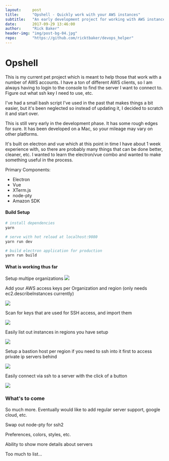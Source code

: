 ```yaml
---
layout:     post
title:      "Opshell - Quickly work with your AWS instances"
subtitle:   "An early development project for working with AWS instances across multiple organizations"
date:       2017-09-29 13:46:00
author:     "Rick Baker"
header-img: "img/post-bg-04.jpg"
repo:       "https://github.com/ricktbaker/devops_helper"
---
```


# Opshell

This is my current pet project which is meant to help those that work with a number of AWS accounts.   I have a ton of different AWS clients, so I am always having to login to the console to find the server I want to connect to.   Figure out what ssh key I need to use, etc.   

I've had a small bash script I've used in the past that makes things a bit easier, but it's been neglected so instead of updating it, I decided to scratch it and start over.

This is still very early in the development phase.   It has some rough edges for sure.   It has been developed on a Mac, so your mileage may vary on other platforms.

It's built on electron and vue which at this point in time I have about 1 week experience with, so there are probably many things that can be done better, cleaner, etc.   I wanted to learn the electron/vue combo and wanted to make something useful in the process.

Primary Components: 
- Electron
- Vue
- XTerm.js
- node-pty
- Amazon SDK

#### Build Setup

``` bash
# install dependencies
yarn

# serve with hot reload at localhost:9080
yarn run dev

# build electron application for production
yarn run build
```


#### What is working thus far

Setup multipe organizations
<img src="http://raw.githubusercontent.com/ricktbaker/devops_helper/master/screenshots/multiple_orgs.png" />

Add your AWS access keys per Organization and region (only needs ec2.describeInstances currently)

<img src="http://raw.githubusercontent.com/ricktbaker/devops_helper/master/screenshots/access_keys.png" />

Scan for keys that are used for SSH access, and import them

<img src="http://raw.githubusercontent.com/ricktbaker/devops_helper/master/screenshots/import_keys.png" />

Easily list out instances in regions you have setup

<img src="http://raw.githubusercontent.com/ricktbaker/devops_helper/master/screenshots/instanceList.png" />

Setup a bastion host per region if you need to ssh into it first to access private ip servers behind

<img src="http://raw.githubusercontent.com/ricktbaker/devops_helper/master/screenshots/bastion_host.png" />

Easily connect via ssh to a server with the click of a button

<img src="http://raw.githubusercontent.com/ricktbaker/devops_helper/master/screenshots/ssh_connection.png" />

### What's to come

So much more.   Eventually would like to add regular server support, google cloud, etc.

Swap out node-pty for ssh2

Preferences, colors, styles, etc.

Ability to show more details about servers

Too much to list...